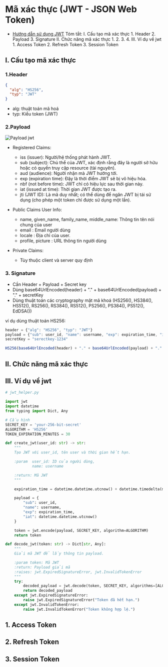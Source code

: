 # Mã xác thực (JWT - JSON Web Token)
- [Hướng dẫn sử dụng JWT](https://200lab.io/blog/huong-dan-su-dung-jwt-trong-js/)
     Tóm tắt:
        I. Cấu tạo mã xác thực
            1. Header
            2. Payload
            3. Signature
        II. Chức năng mã xác thực
            1. 
            2. 
            3. 
            4. 
        III. Ví dụ về jwt
            1. Access Token
            2. Refresh Token
            3. Session Token
## I. Cấu tạo mã xác thực

### 1.Header

```JSON
{
  "alg": "HS256",
  "typ": "JWT"
}
```

- alg: thuật toán mã hoá 
- typ: Kiểu token (JWT)

### 2.Payload
![Payload jwt](https://statics.cdn.200lab.io/2024/06/payload-trong-jwt.jpg)

- Registered Claims:
    - iss (issuer): Người/hệ thống phát hành JWT.
    - sub (subject): Chủ thể của JWT, xác định rằng đây là người sở hữu hoặc có quyền truy cập resource (tài nguyên).
    - aud (audience): Người nhận mà JWT hướng tới.
    - exp (expiration time): Đậy là thời điểm JWT sẽ bị vô hiệu hóa.
    - nbf (not before time): JWT chỉ có hiệu lực sau thời gian này.
    - iat (issued at time): Thời gian JWT được tạo ra.
    - jti (JWT ID): Là mã duy nhất; có thể dùng để ngăn JWT bị tái sử dụng (cho phép một token chỉ được sử dụng một lần).

- Public Claims User Info:
    - name, given_name, family_name, middle_name: Thông tin tên nói chung của user
    - email : Email người dùng
    - locale : Địa chỉ của user.
    - profile, picture : URL thông tin người dùng

- Private Claims:
    - Tùy thuộc client và server quy định

### 3. Signature
- Cần Header + Payload + Secret key 
- Dùng base64UrlEncoded(header) + "." + base64UrlEncoded(payload) + "." + secretKey
- Dùng thuật toán các cryptography mật mã khoá (HS256(), HS384(), HS512(), RS256(), RS384(), RS512(), PS256(), PS384(), PS512(), EdDSA())

ví dụ dùng thuật toán HS256:
```JavaScript
header = {"alg": "HS256", "typ": "JWT"}
payload = {"sub": user_id, "name": username, "exp": expiration_time, "iat": datetime.datetime.utcnow()}
secretKey = "serectkey-1234"

HS256(base64UrlEncoded(header) + "." + base64UrlEncoded(payload) + "." + secretKey)
```
## II. Chức năng mã xác thực
## III. Ví dụ về jwt

```python
# jwt_helper.py

import jwt
import datetime
from typing import Dict, Any

# Cấu hình
SECRET_KEY = 'your-256-bit-secret'
ALGORITHM = 'HS256'
TOKEN_EXPIRATION_MINUTES = 30

def create_jwt(user_id: str) -> str:
    """
    Tạo JWT với user_id, tên user và thời gian hết hạn.

    :param  user_id: ID của người dùng,
            name: username

    :return: Mã JWT
    """

    expiration_time = datetime.datetime.utcnow() + datetime.timedelta(minutes=TOKEN_EXPIRATION_MINUTES)

    payload = {
        "sub": user_id,
        "name": username,
        "exp": expiration_time,
        "iat": datetime.datetime.utcnow()
    }

    token = jwt.encode(payload, SECRET_KEY, algorithm=ALGORITHM)
    return token

def decode_jwt(token: str) -> Dict[str, Any]:
    """
    Giải mã JWT để lấy thông tin payload.

    :param token: Mã JWT
    :return: Payload giải mã
    :raises: jwt.ExpiredSignatureError, jwt.InvalidTokenError
    """
    try:
        decoded_payload = jwt.decode(token, SECRET_KEY, algorithms=[ALGORITHM])
        return decoded_payload
    except jwt.ExpiredSignatureError:
        raise jwt.ExpiredSignatureError("Token đã hết hạn.")
    except jwt.InvalidTokenError:
        raise jwt.InvalidTokenError("Token không hợp lệ.")
```

## 1. Access Token
## 2. Refresh Token
## 3. Session Token